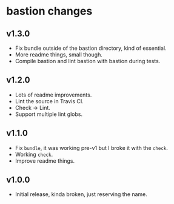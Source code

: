 # bastion changes

## v1.3.0

 * Fix bundle outside of the bastion directory, kind of essential.
 * More readme things, small though.
 * Compile bastion and lint bastion with bastion during tests.

## v1.2.0

 * Lots of readme improvements.
 * Lint the source in Travis CI.
 * Check -> Lint.
 * Support multiple lint globs.

## v1.1.0

 * Fix `bundle`, it was working pre-v1 but I broke it with the `check`.
 * Working `check`.
 * Improve readme things.

## v1.0.0

 * Initial release, kinda broken, just reserving the name.
